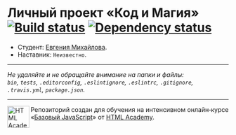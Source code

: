 # Личный проект «Код и Магия» [![Build status][travis-image]][travis-url] [![Dependency status][dependency-image]][dependency-url]

* Студент: [Евгения Михайлова](https://up.htmlacademy.ru/javascript/7/user/172479).
* Наставник: `Неизвестно`.

---

_Не удаляйте и не обращайте внимание на папки и файлы:_<br>
_`bin`, `tests`, `.editorconfig`, `.eslintignore`, `.eslintrc`, `.gitignore`, `.travis.yml`, `package.json`._

---

<a href="https://htmlacademy.ru/intensive/javascript"><img align="left" width="50" height="50" title="HTML Academy" src="https://up.htmlacademy.ru/static/img/intensive/javascript/logo-for-github.svg"></a>

Репозиторий создан для обучения на интенсивном онлайн‑курсе «[Базовый JavaScript](https://htmlacademy.ru/intensive/javascript)» от [HTML Academy](https://htmlacademy.ru).

[travis-image]: https://travis-ci.org/htmlacademy-javascript/172479-code-and-magick.svg?branch=master
[travis-url]: https://travis-ci.org/htmlacademy-javascript/172479-code-and-magick
[dependency-image]: https://david-dm.org/htmlacademy-javascript/172479-code-and-magick.svg?style=flat-square
[dependency-url]: https://david-dm.org/htmlacademy-javascript/172479-code-and-magick
